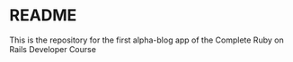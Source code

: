 # README

This is the repository for the first alpha-blog app of the Complete Ruby on Rails Developer Course
